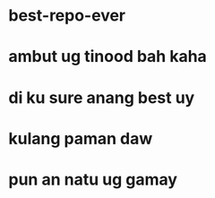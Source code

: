 # best-repo-ever

# ambut ug tinood bah kaha

# di ku sure anang best uy

# kulang paman daw

# pun an natu ug gamay